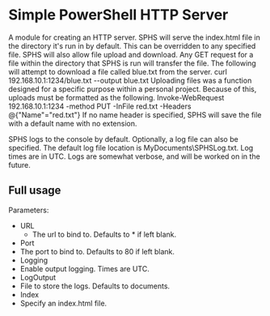 # Simple PowerShell HTTP Server
A module for creating an HTTP server. SPHS will serve the index.html file in the directory it's run in by default. This can be overridden to any specified file. SPHS will also allow file upload and download. Any GET request for a file within the directory that SPHS is run will transfer the file. 
The following will attempt to download a file called blue.txt from the server.
    curl 192.168.10.1:1234/blue.txt --output blue.txt
Uploading files was a function designed for a specific purpose within a personal project. Because of this, uploads must be formatted as the following.
    Invoke-WebRequest 192.168.10.1:1234 -method PUT -InFile red.txt -Headers @{"Name"="red.txt"}
If no name header is specified, SPHS will save the file with a default name with no extension. 

SPHS logs to the console by default. Optionally, a log file can also be specified. The default log file location is MyDocuments\SPHSLog.txt. Log times are in UTC. Logs are somewhat verbose, and will be worked on in the future. 

## Full usage
Parameters:
* URL
  * The url to bind to. Defaults to * if left blank.
* Port
 * The port to bind to. Defaults to 80 if left blank.
* Logging
 * Enable output logging. Times are UTC.
* LogOutput
 * File to store the logs. Defaults to documents.
* Index
 * Specify an index.html file.
